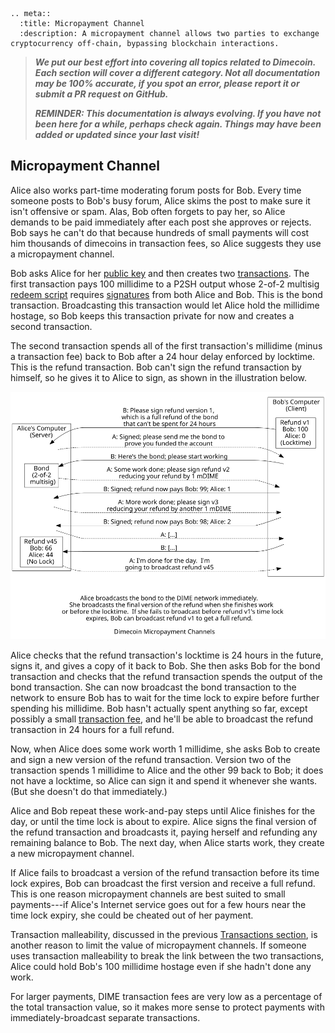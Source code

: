 ```{eval-rst}
.. meta::
  :title: Micropayment Channel
  :description: A micropayment channel allows two parties to exchange cryptocurrency off-chain, bypassing blockchain interactions.
```

> ***We put our best effort into covering all topics related to Dimecoin. Each section will cover a different category. Not all documentation may be 100% accurate, if you spot an error, please report it or submit a PR request on GitHub.***
>
> ***REMINDER: This documentation is always evolving. If you have not been here for a while, perhaps check again. Things may have been added or updated since your last visit!***

## Micropayment Channel

Alice also works part-time moderating forum posts for Bob. Every time someone posts to Bob's busy forum, Alice skims the post to make sure it isn't offensive or spam. Alas, Bob often forgets to pay her, so Alice demands to be paid immediately after each post she approves or rejects. Bob says he can't do that because hundreds of small payments will cost him thousands of dimecoins in transaction fees, so Alice suggests they use a micropayment channel.

Bob asks Alice for her [public key](../reference/glossary.md#public-key) and then creates two [transactions](../reference/glossary.md#transaction). The first transaction pays 100 millidime to a P2SH output whose 2-of-2 multisig [redeem script](../reference/glossary.md#redeem-script) requires [signatures](../reference/glossary.md#signature) from both Alice and Bob. This is the bond transaction. Broadcasting this transaction would let Alice hold the millidime hostage, so Bob keeps this transaction private for now and creates a second transaction.

The second transaction spends all of the first transaction's millidime (minus a transaction fee) back to Bob after a 24 hour delay enforced by locktime. This is the refund transaction. Bob can't sign the refund transaction by himself, so he gives it to Alice to sign, as shown in the illustration below.

![Micropayment Channel Example](../../img/dev/en-micropayment-channel.svg)

Alice checks that the refund transaction's locktime is 24 hours in the future, signs it, and gives a copy of it back to Bob. She then asks Bob for the bond transaction and checks that the refund transaction spends the output of the bond transaction. She can now broadcast the bond transaction to the network to ensure Bob has to wait for the time lock to expire before further spending his millidime. Bob hasn't actually spent anything so far, except possibly a small [transaction fee](../reference/glossary.md#transaction-fee), and he'll be able to broadcast the refund transaction in 24 hours for a full refund.

Now, when Alice does some work worth 1 millidime, she asks Bob to create and sign a new version of the refund transaction.  Version two of the transaction spends 1 millidime to Alice and the other 99 back to Bob; it does not have a locktime, so Alice can sign it and spend it whenever she wants.  (But she doesn't do that immediately.)

Alice and Bob repeat these work-and-pay steps until Alice finishes for the day, or until the time lock is about to expire.  Alice signs the final version of the refund transaction and broadcasts it, paying herself and refunding any remaining balance to Bob.  The next day, when Alice starts work, they create a new micropayment channel.

If Alice fails to broadcast a version of the refund transaction before its time lock expires, Bob can broadcast the first version and receive a full refund. This is one reason micropayment channels are best suited to small payments---if Alice's Internet service goes out for a few hours near the time lock expiry, she could be cheated out of her payment.

Transaction malleability, discussed in the previous [Transactions section](../guide/transactions-transaction-malleability.md), is another reason to limit the value of micropayment channels. If someone uses transaction malleability to break the link between the two transactions, Alice could hold Bob's 100 millidime hostage even if she hadn't done any work.

For larger payments, DIME transaction fees are very low as a percentage of the total transaction value, so it makes more sense to protect payments with immediately-broadcast separate transactions.
